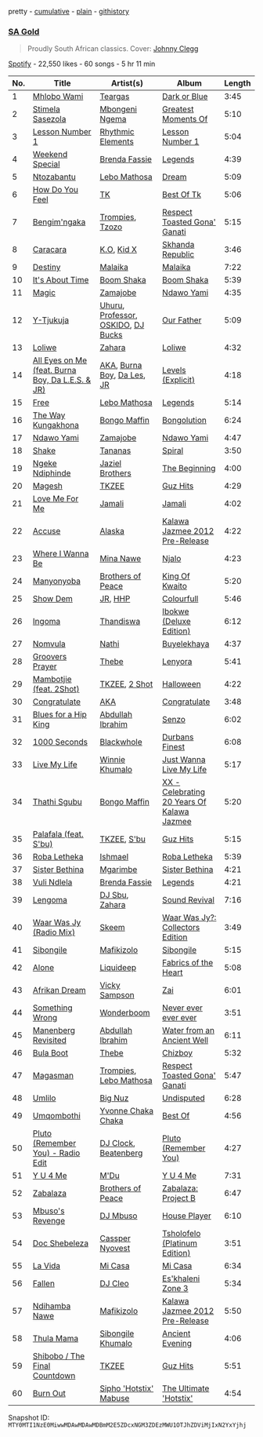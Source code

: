 pretty - [cumulative](/playlists/cumulative/37i9dQZF1DXcNdPSCaTGoa.md) - [plain](/playlists/plain/37i9dQZF1DXcNdPSCaTGoa) - [githistory](https://github.githistory.xyz/mackorone/spotify-playlist-archive/blob/main/playlists/plain/37i9dQZF1DXcNdPSCaTGoa)

### [SA Gold](https://open.spotify.com/playlist/37i9dQZF1DXcNdPSCaTGoa)

> Proudly South African classics\. Cover: <a href="https://open.spotify.com/artist/7idPv1alc0mcEhEsKlMV2O?si=AMmA0XYMRCeF3\-HGc030gg">Johnny Clegg</a>

[Spotify](https://open.spotify.com/user/spotify) - 22,550 likes - 60 songs - 5 hr 11 min

| No. | Title | Artist(s) | Album | Length |
|---|---|---|---|---|
| 1 | [Mhlobo Wami](https://open.spotify.com/track/41iaiTayLoUcyUD6DGr4dm) | [Teargas](https://open.spotify.com/artist/6ffbZWFEp3uVx8w46WlNvD) | [Dark or Blue](https://open.spotify.com/album/7fyiKhxCy9RPxEIpme9QYo) | 3:45 |
| 2 | [Stimela Sasezola](https://open.spotify.com/track/68O06gQtUDGaFl3PDqRaf2) | [Mbongeni Ngema](https://open.spotify.com/artist/1CViKOoXPg99pi9aeyvdC1) | [Greatest Moments Of](https://open.spotify.com/album/0cr8APEEsGPL0rDCj48Grc) | 5:10 |
| 3 | [Lesson Number 1](https://open.spotify.com/track/2y60u3gCpFC2XrTla172Mb) | [Rhythmic Elements](https://open.spotify.com/artist/5xVxhGefAKcuAa371Cfro2) | [Lesson Number 1](https://open.spotify.com/album/0yzOsRJQEC915iHVdAiF0P) | 5:04 |
| 4 | [Weekend Special](https://open.spotify.com/track/0t8R66DymqgWq2BjureW9r) | [Brenda Fassie](https://open.spotify.com/artist/07Pw9XQo0hIwtKRrBwo0Rl) | [Legends](https://open.spotify.com/album/0RDdkzqoqSDVle30Cn4csO) | 4:39 |
| 5 | [Ntozabantu](https://open.spotify.com/track/2VHLqmYz6PX2unit3g4EjF) | [Lebo Mathosa](https://open.spotify.com/artist/1Ml1ICUucZgJMx8Y4t9aJo) | [Dream](https://open.spotify.com/album/2CLyHby2BBbhUd60nI48gi) | 5:09 |
| 6 | [How Do You Feel](https://open.spotify.com/track/4IEEIfr41nV2GGY6m1CwaB) | [TK](https://open.spotify.com/artist/7GkLffiNibtscyTkTKltfn) | [Best Of Tk](https://open.spotify.com/album/4VarFac5zKWXGBQ8c75BSE) | 5:06 |
| 7 | [Bengim'ngaka](https://open.spotify.com/track/7dl5CSZCD7qo8hrrRPMraM) | [Trompies](https://open.spotify.com/artist/4xrsK22CWDEPYIrreVE018), [Tzozo](https://open.spotify.com/artist/3j2kQ3pshmhfVJt5u0Lx2L) | [Respect Toasted Gona' Ganati](https://open.spotify.com/album/0LfP1AWyHdWVQOZZLVFaNr) | 5:15 |
| 8 | [Caracara](https://open.spotify.com/track/4A9say7qoHC3LJTFtK77CY) | [K.O](https://open.spotify.com/artist/3ilw3NJXRWd153LIBsme1z), [Kid X](https://open.spotify.com/artist/7bbG2jEwQ56ay7Ve4QW3Bf) | [Skhanda Republic](https://open.spotify.com/album/0i15VXopYrR8o0iHP5VCcf) | 3:46 |
| 9 | [Destiny](https://open.spotify.com/track/5mLqm5pmZozHmJltZrlUVT) | [Malaika](https://open.spotify.com/artist/5ZE0kmMU5Iua0XItSwxKqp) | [Malaika](https://open.spotify.com/album/1BNliBcI4tJ0g8t81w8n7z) | 7:22 |
| 10 | [It's About Time](https://open.spotify.com/track/4LG9ZVvPKP4jjaDOsH6ePO) | [Boom Shaka](https://open.spotify.com/artist/3YkvS9iecT6huS2Rk4NIwL) | [Boom Shaka](https://open.spotify.com/album/6CjjtWnXWUzMif0RqEv3k8) | 5:39 |
| 11 | [Magic](https://open.spotify.com/track/12dgNfCf41xfNFefmI0Vu2) | [Zamajobe](https://open.spotify.com/artist/4wJoiQmG43ZNUSvlj6uDYv) | [Ndawo Yami](https://open.spotify.com/album/212O2AvgE4xzUuULXvmlGU) | 4:35 |
| 12 | [Y\-Tjukuja](https://open.spotify.com/track/7k6fhiKtfldICruY5AdKpb) | [Uhuru](https://open.spotify.com/artist/55Q9iFoAZojfxnIvg6lDb2), [Professor](https://open.spotify.com/artist/6CVlmc2tvzoff758MgvAT5), [OSKIDO](https://open.spotify.com/artist/6PL23hz7B60eFrQ9pxVO9R), [DJ Bucks](https://open.spotify.com/artist/541TdTVsd11rQV6CLPiB4J) | [Our Father](https://open.spotify.com/album/0OoSrujq3IhCnsd8Et9ktL) | 5:09 |
| 13 | [Loliwe](https://open.spotify.com/track/1y9bfiGVKNMLoN0XR54S4z) | [Zahara](https://open.spotify.com/artist/6kw5sT8a7bcS9u7uVckgJq) | [Loliwe](https://open.spotify.com/album/7CLSR9UOYjRAQuDPxBckR0) | 4:32 |
| 14 | [All Eyes on Me \(feat\. Burna Boy, Da L.E.S\. & JR\)](https://open.spotify.com/track/6oAWlzrEbXFis7Z0kyeX0h) | [AKA](https://open.spotify.com/artist/1QIghPIrXQQ22G1yNtAKFX), [Burna Boy](https://open.spotify.com/artist/3wcj11K77LjEY1PkEazffa), [Da Les](https://open.spotify.com/artist/4on53ORBym2GEnRhIptZwy), [JR](https://open.spotify.com/artist/1a0Wc4pzPAFe5ZFiL1glrr) | [Levels \(Explicit\)](https://open.spotify.com/album/2vaRvfNXHyrXOQ8Aw6MEXe) | 4:18 |
| 15 | [Free](https://open.spotify.com/track/45k24cRKkfkLoA6nslCwHG) | [Lebo Mathosa](https://open.spotify.com/artist/1Ml1ICUucZgJMx8Y4t9aJo) | [Legends](https://open.spotify.com/album/0kiATdsriTo3fErLWa1rBp) | 5:14 |
| 16 | [The Way Kungakhona](https://open.spotify.com/track/05Q9XpYvVBvOMjebS7POqm) | [Bongo Maffin](https://open.spotify.com/artist/2eIjpwW853WkGtvIMukeRZ) | [Bongolution](https://open.spotify.com/album/4da1pBU7ZAd1INKbWOxkii) | 6:24 |
| 17 | [Ndawo Yami](https://open.spotify.com/track/0syt5xfbxS2n888ZPib8ES) | [Zamajobe](https://open.spotify.com/artist/4wJoiQmG43ZNUSvlj6uDYv) | [Ndawo Yami](https://open.spotify.com/album/212O2AvgE4xzUuULXvmlGU) | 4:47 |
| 18 | [Shake](https://open.spotify.com/track/4Ele0fEVYUwoRGConI8oT6) | [Tananas](https://open.spotify.com/artist/5BBJTTFxHvX3XABSvUq5Gv) | [Spiral](https://open.spotify.com/album/3rjxU1pd8TTjLfy0BimM3h) | 3:50 |
| 19 | [Ngeke Ndiphinde](https://open.spotify.com/track/6mrrQb0xQFxDAA6PkdpnaQ) | [Jaziel Brothers](https://open.spotify.com/artist/4KsgkEyPqr3FCNsKSaNzxs) | [The Beginning](https://open.spotify.com/album/02sIi2DonI9fTx2ExmM6er) | 4:00 |
| 20 | [Magesh](https://open.spotify.com/track/0lfi2bjtJdYWiaxjjCryuY) | [TKZEE](https://open.spotify.com/artist/0dOZQGyxb6MGkTnRAxKmmi) | [Guz Hits](https://open.spotify.com/album/305izURXDMmcRRwR8INvWY) | 4:29 |
| 21 | [Love Me For Me](https://open.spotify.com/track/5uOQhnhCDxGb9QlSmCcXRO) | [Jamali](https://open.spotify.com/artist/4dyN2fwkUd8Y0qjKH7ztK0) | [Jamali](https://open.spotify.com/album/5Qe0Khsxx4fLlzk7cdATN7) | 4:02 |
| 22 | [Accuse](https://open.spotify.com/track/7mt1pC7uZq63Unv0adIZKB) | [Alaska](https://open.spotify.com/artist/1b8WR71sV1J4qIOEC25XX9) | [Kalawa Jazmee 2012 Pre\-Release](https://open.spotify.com/album/1d2LRuYBx8Ne97H6lJqiLJ) | 4:22 |
| 23 | [Where I Wanna Be](https://open.spotify.com/track/0ezeCh4MkDN8DRhiKwz5Pj) | [Mina Nawe](https://open.spotify.com/artist/3TZ6Mxn3L5WgSMhXaQtHa0) | [Njalo](https://open.spotify.com/album/2c0QIpMZq8E0lupodMSBJT) | 4:23 |
| 24 | [Manyonyoba](https://open.spotify.com/track/2MVoYPJL7n4OynoawmOzJc) | [Brothers of Peace](https://open.spotify.com/artist/0OK0qQGF0hJueVZLGRlntj) | [King Of Kwaito](https://open.spotify.com/album/4HOkw5G26NKfIf8yR41dTW) | 5:20 |
| 25 | [Show Dem](https://open.spotify.com/track/5fhLSsoi49BDmIH4rBJFqq) | [JR](https://open.spotify.com/artist/1a0Wc4pzPAFe5ZFiL1glrr), [HHP](https://open.spotify.com/artist/1rbWoWCmXxeyTq98W9wh4R) | [Colourfull](https://open.spotify.com/album/06xCHFna3tggL1FwH74ieA) | 5:46 |
| 26 | [Ingoma](https://open.spotify.com/track/21woA8x2ePfr9Sjd7qIrlG) | [Thandiswa](https://open.spotify.com/artist/6Y5DNQAHBjLtlb7xPOmk3N) | [Ibokwe \(Deluxe Edition\)](https://open.spotify.com/album/34SnxHj62W1HWpTD8qKvQd) | 6:12 |
| 27 | [Nomvula](https://open.spotify.com/track/3YtH3wMFfBa8zkXTwNruza) | [Nathi](https://open.spotify.com/artist/1YS0HL7FXRhO4x9XaBuato) | [Buyelekhaya](https://open.spotify.com/album/5QDuNg1KisnJkrMzSqGo4i) | 4:37 |
| 28 | [Groovers Prayer](https://open.spotify.com/track/7qkpkpKOCr6vIuJrLbtBzT) | [Thebe](https://open.spotify.com/artist/1aAwAVypEAUVCgMy67bprS) | [Lenyora](https://open.spotify.com/album/4O8DBlsMzrukb209docL0j) | 5:41 |
| 29 | [Mambotjie \(feat\. 2Shot\)](https://open.spotify.com/track/0whydZVhYUiAQ7LIQErJeM) | [TKZEE](https://open.spotify.com/artist/0dOZQGyxb6MGkTnRAxKmmi), [2 Shot](https://open.spotify.com/artist/1w7mqJk0lodbOOb7tZGPzX) | [Halloween](https://open.spotify.com/album/15SNp2BWjBL3oSs2KnExpF) | 4:22 |
| 30 | [Congratulate](https://open.spotify.com/track/2LgLbExDtMKJhEf4nWqCYS) | [AKA](https://open.spotify.com/artist/1QIghPIrXQQ22G1yNtAKFX) | [Congratulate](https://open.spotify.com/album/0WajbtAUUOxGMVSC8SSEoq) | 3:48 |
| 31 | [Blues for a Hip King](https://open.spotify.com/track/6JvT7KcHNeGIzGQUUAdUkA) | [Abdullah Ibrahim](https://open.spotify.com/artist/39mb0I6tdTcCXkeigvzxOJ) | [Senzo](https://open.spotify.com/album/2g6zjVX3L0VbyiMuowr5H5) | 6:02 |
| 32 | [1000 Seconds](https://open.spotify.com/track/6O90gKqMWqeFUiQDWwmLhY) | [Blackwhole](https://open.spotify.com/artist/3ig4Otw0muRtYNWY8ytVoi) | [Durbans Finest](https://open.spotify.com/album/6f7w3xSHRV6N3aWEjsZdCd) | 6:08 |
| 33 | [Live My Life](https://open.spotify.com/track/0Gns4jfIHrtpxTn9RGK0mM) | [Winnie Khumalo](https://open.spotify.com/artist/68RaZmeZDIysd3dv5KPm1o) | [Just Wanna Live My Life](https://open.spotify.com/album/5oiXqZA8I7QEztd0lgfcXd) | 5:17 |
| 34 | [Thathi Sgubu](https://open.spotify.com/track/2OCDwRtjbmAVZaiF93pDn3) | [Bongo Maffin](https://open.spotify.com/artist/2eIjpwW853WkGtvIMukeRZ) | [XX \- Celebrating 20 Years Of Kalawa Jazmee](https://open.spotify.com/album/2tOX9Qfl3lZcc8JlWEiokT) | 5:20 |
| 35 | [Palafala \(feat\. S'bu\)](https://open.spotify.com/track/3tAVyo7TeXRoSEDkl2qT1k) | [TKZEE](https://open.spotify.com/artist/0dOZQGyxb6MGkTnRAxKmmi), [S'bu](https://open.spotify.com/artist/2ewhd7uWaZplwMtqKpevwd) | [Guz Hits](https://open.spotify.com/album/305izURXDMmcRRwR8INvWY) | 5:15 |
| 36 | [Roba Letheka](https://open.spotify.com/track/5Y3V1EP3PhEuriQnsloibv) | [Ishmael](https://open.spotify.com/artist/23kwDDCo3lIQQvjuWf1b08) | [Roba Letheka](https://open.spotify.com/album/6rIrhFTuKliZLJEubiBkre) | 5:39 |
| 37 | [Sister Bethina](https://open.spotify.com/track/3fl49HroL5DvBAB9ezbj8w) | [Mgarimbe](https://open.spotify.com/artist/375le8C5ntGjYVNl3dGYgY) | [Sister Bethina](https://open.spotify.com/album/08CRZsy0mjKT5924PUApmK) | 4:21 |
| 38 | [Vuli Ndlela](https://open.spotify.com/track/04p7jtRJdhQUB1UeQsMGBx) | [Brenda Fassie](https://open.spotify.com/artist/07Pw9XQo0hIwtKRrBwo0Rl) | [Legends](https://open.spotify.com/album/0RDdkzqoqSDVle30Cn4csO) | 4:21 |
| 39 | [Lengoma](https://open.spotify.com/track/3fsQv2sCRg2IQTf6fLy5dH) | [DJ Sbu](https://open.spotify.com/artist/0oQeiwynBX5yOvysGJBYSq), [Zahara](https://open.spotify.com/artist/6kw5sT8a7bcS9u7uVckgJq) | [Sound Revival](https://open.spotify.com/album/3u5wvGZJGwCMWXKVvTMUFV) | 7:16 |
| 40 | [Waar Was Jy \(Radio Mix\)](https://open.spotify.com/track/5XcPtJcbB0jguZOYltyDrW) | [Skeem](https://open.spotify.com/artist/03EsSUDsUpGuIKDBhdWnPR) | [Waar Was Jy?: Collectors Edition](https://open.spotify.com/album/05ag40pSVE8eoLno8rmW9q) | 3:49 |
| 41 | [Sibongile](https://open.spotify.com/track/6Km1obLAyapxOYbAqeRE0Q) | [Mafikizolo](https://open.spotify.com/artist/04Hrgux8cIaNJKUAX7WwJN) | [Sibongile](https://open.spotify.com/album/4RrSUmTqVB1mhabRH4KPGY) | 5:15 |
| 42 | [Alone](https://open.spotify.com/track/6X6ONFdHcN7spDGroDwxMU) | [Liquideep](https://open.spotify.com/artist/31sepCsNPc5s1b0WpcVenP) | [Fabrics of the Heart](https://open.spotify.com/album/664vsnEiuBAeaQ979p04Cw) | 5:08 |
| 43 | [Afrikan Dream](https://open.spotify.com/track/72CSmXeBKl17SWNsUew8qX) | [Vicky Sampson](https://open.spotify.com/artist/4P1SQkSIocRnR7FJLBbeRO) | [Zai](https://open.spotify.com/album/2lSZ4Fv8bdzGEarCrrRcoa) | 6:01 |
| 44 | [Something Wrong](https://open.spotify.com/track/4os1fxyaKBOWDQ2SeooYos) | [Wonderboom](https://open.spotify.com/artist/45Ahb3Z1t6yHM2F2gFrAtx) | [Never ever ever ever](https://open.spotify.com/album/4BNqUvWF2qPG3eC8oYqm6y) | 3:51 |
| 45 | [Manenberg Revisited](https://open.spotify.com/track/7oJpfT2cGrOwxwuFRunY9i) | [Abdullah Ibrahim](https://open.spotify.com/artist/39mb0I6tdTcCXkeigvzxOJ) | [Water from an Ancient Well](https://open.spotify.com/album/5EQkSknw8twG8oiukc55la) | 6:11 |
| 46 | [Bula Boot](https://open.spotify.com/track/0jXSQJ2oamQ9YcW4Ugq8Mm) | [Thebe](https://open.spotify.com/artist/1aAwAVypEAUVCgMy67bprS) | [Chizboy](https://open.spotify.com/album/1aY6VgE2UhKtmGesDYB4Il) | 5:32 |
| 47 | [Magasman](https://open.spotify.com/track/4HxFndd2LoR2MBtYABjBlv) | [Trompies](https://open.spotify.com/artist/4xrsK22CWDEPYIrreVE018), [Lebo Mathosa](https://open.spotify.com/artist/1Ml1ICUucZgJMx8Y4t9aJo) | [Respect Toasted Gona' Ganati](https://open.spotify.com/album/0LfP1AWyHdWVQOZZLVFaNr) | 5:47 |
| 48 | [Umlilo](https://open.spotify.com/track/50i8jd73XOz5kQvDNvcj5R) | [Big Nuz](https://open.spotify.com/artist/0YeWW8LhLaoI9dM6YTFXKp) | [Undisputed](https://open.spotify.com/album/2cQDCBfZcDYvm7425eHk22) | 6:28 |
| 49 | [Umqombothi](https://open.spotify.com/track/3JPrTUwhK3Utti9ilI75fB) | [Yvonne Chaka Chaka](https://open.spotify.com/artist/27JX5L90Wv4SBk4FJZVQcH) | [Best Of](https://open.spotify.com/album/084jtk8aAbHaOgd2hWOfSd) | 4:56 |
| 50 | [Pluto \(Remember You\) \- Radio Edit](https://open.spotify.com/track/0MITF6fx2O1ClZnkC8jSfr) | [DJ Clock](https://open.spotify.com/artist/3hch3HvwEm28HCzxPgaCXg), [Beatenberg](https://open.spotify.com/artist/3S9sb8w9r1iojdrAL1soiU) | [Pluto \(Remember You\)](https://open.spotify.com/album/5alvUiKME4gVY3qv6UlSwd) | 4:27 |
| 51 | [Y U 4 Me](https://open.spotify.com/track/6019mUh1nhmsqDtfbKuZnu) | [M'Du](https://open.spotify.com/artist/2941g2EP7e8x7Kv3EukgmD) | [Y U 4 Me](https://open.spotify.com/album/4RELzas44ynDy4FZb8XRj7) | 7:31 |
| 52 | [Zabalaza](https://open.spotify.com/track/0pKIVNpVSFRxGF7TJ6vubs) | [Brothers of Peace](https://open.spotify.com/artist/0OK0qQGF0hJueVZLGRlntj) | [Zabalaza: Project B](https://open.spotify.com/album/2pwF2yxPiB1sHMkJcDNRnD) | 6:47 |
| 53 | [Mbuso's Revenge](https://open.spotify.com/track/4ZZ3OWpdPxsX5aBlLPz6B2) | [DJ Mbuso](https://open.spotify.com/artist/6SYbxrGWWJybDiZx1aqOb3) | [House Player](https://open.spotify.com/album/2CbZUpkxIDvJMyPy2JDSr6) | 6:10 |
| 54 | [Doc Shebeleza](https://open.spotify.com/track/1fRMv66SdJrWowk0rJduKM) | [Cassper Nyovest](https://open.spotify.com/artist/18CJ8k3h2Rggioow01dlwP) | [Tsholofelo \(Platinum Edition\)](https://open.spotify.com/album/367X12thcQ6YbzKYWLGXFc) | 3:51 |
| 55 | [La Vida](https://open.spotify.com/track/7gQksloWyQsHviHltJZ10Z) | [Mi Casa](https://open.spotify.com/artist/6c7bGIcrxaMdYSn6htbHj0) | [Mi Casa](https://open.spotify.com/album/2kpVZngXLffWpxHE6qIIpV) | 6:34 |
| 56 | [Fallen](https://open.spotify.com/track/0UmUpMqXmtvRGehh7vFlDV) | [DJ Cleo](https://open.spotify.com/artist/25DGxfawvVBrqZNBzWQj9y) | [Es'khaleni Zone 3](https://open.spotify.com/album/5gDJL11BwbwwDDvK4wBXkI) | 5:34 |
| 57 | [Ndihamba Nawe](https://open.spotify.com/track/07lXD6nPERzJiv2Pzhs4iv) | [Mafikizolo](https://open.spotify.com/artist/04Hrgux8cIaNJKUAX7WwJN) | [Kalawa Jazmee 2012 Pre\-Release](https://open.spotify.com/album/1d2LRuYBx8Ne97H6lJqiLJ) | 5:50 |
| 58 | [Thula Mama](https://open.spotify.com/track/28w5yEBRRqVhxxHgoBNzfM) | [Sibongile Khumalo](https://open.spotify.com/artist/0Weus9dOTFjSa7Kv230UsI) | [Ancient Evening](https://open.spotify.com/album/76liT8ky1ucxXF1niWhRYT) | 4:06 |
| 59 | [Shibobo / The Final Countdown](https://open.spotify.com/track/0lOovqOHYJdnfsjEDmvz4h) | [TKZEE](https://open.spotify.com/artist/0dOZQGyxb6MGkTnRAxKmmi) | [Guz Hits](https://open.spotify.com/album/305izURXDMmcRRwR8INvWY) | 5:51 |
| 60 | [Burn Out](https://open.spotify.com/track/1wzXBdFFWIOEKzVG9JmbEm) | [Sipho 'Hotstix' Mabuse](https://open.spotify.com/artist/7MUhpMHsLOpEj7figPjCBx) | [The Ultimate 'Hotstix'](https://open.spotify.com/album/19uCaDMs2fpsvwG5eMqaFG) | 4:54 |

Snapshot ID: `MTY0MTI1NzE0MiwwMDAwMDAwMDBmM2E5ZDcxNGM3ZDEzMWU1OTJhZDViMjIxN2YxYjhj`